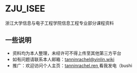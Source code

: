 # ZJU_ISEE
浙江大学信息与电子工程学院信息工程专业部分课程资料
## 一些说明
* 资料均为本人整理，未经许可不得上传至其他第三方平台
* 如有问题请联系本人邮箱：tanninrachel@yinlin.wiki
* 推广：欢迎访问个人主页：[tanninrachel.ren ](https://tanninrachel.ren/)看我发电（bushi
